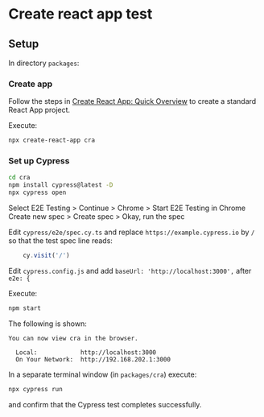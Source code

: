 # Create react app test

## Setup

In directory `packages`:

### Create app

Follow the steps in [Create React App: Quick Overview](https://github.com/facebook/create-react-app/blob/main/README.md#quick-overview) to create a standard React App project.

Execute:

```bash
npx create-react-app cra
```

### Set up Cypress

```bash
cd cra
npm install cypress@latest -D
npx cypress open
```
Select E2E Testing > Continue > Chrome > Start E2E Testing in Chrome
Create new spec > Create spec > Okay, run the spec

Edit
`cypress/e2e/spec.cy.ts` and replace `https://example.cypress.io` by `/` so that the test spec line reads:
```js
    cy.visit('/')
```

Edit
`cypress.config.js` and add
`baseUrl: 'http://localhost:3000',`
after
`e2e: {`

Execute:

```bash
npm start
```
The following is shown:

```text
You can now view cra in the browser.

  Local:            http://localhost:3000
  On Your Network:  http://192.168.202.1:3000
```

In a separate terminal window (in `packages/cra`) execute:

```bash
npx cypress run
```
and confirm that the Cypress test completes successfully.
